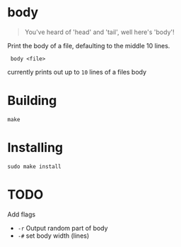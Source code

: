 body
===================
> You've heard of 'head' and 'tail', well here's 'body'!

Print the body of a file, defaulting to the middle 10 lines.


```
 body <file>
```

currently prints out up to `10` lines of a files body

Building
===================
`make`

Installing
===================
`sudo make install`
 
TODO
===================
Add flags
- `-r` Output random part of body
- `-#` set body width (lines)
